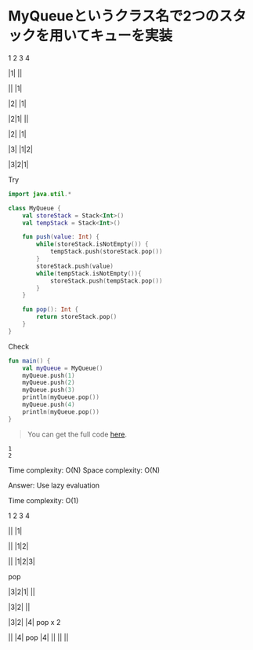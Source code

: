 # MyQueueというクラス名で2つのスタックを用いてキューを実装

<!--- TEST_NAME MyQueueTest -->

1 2 3 4

|1| ||

|| |1|

|2| |1|

|2|1| ||

|2| |1|

|3| |1|2|

|3|2|1|

Try

```kotlin
import java.util.*

class MyQueue {
    val storeStack = Stack<Int>()
    val tempStack = Stack<Int>()

    fun push(value: Int) {
        while(storeStack.isNotEmpty()) {
            tempStack.push(storeStack.pop())
        }
        storeStack.push(value)
        while(tempStack.isNotEmpty()){
            storeStack.push(tempStack.pop())
        }
    }

    fun pop(): Int {
        return storeStack.pop()
    }
}
```

Check

```kotlin
fun main() {
    val myQueue = MyQueue()
    myQueue.push(1)
    myQueue.push(2)
    myQueue.push(3)
    println(myQueue.pop())
    myQueue.push(4)
    println(myQueue.pop())
}
```

> You can get the full code [here](../src/test/kotlin/stackqueue/example-queue-by-stack-01.kt).

```text
1
2
```

Time complexity: O(N)
Space complexity: O(N)

<!--- TEST -->


Answer: Use lazy evaluation

Time complexity: O(1)

1 2 3 4

|| |1|

|| |1|2|


|| |1|2|3|

pop

|3|2|1| ||

|3|2| ||

|3|2| |4|
pop x 2

|| |4|
pop
|4| ||
|| ||